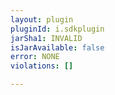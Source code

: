 ```yaml
---
layout: plugin
pluginId: i.sdkplugin
jarSha1: INVALID
isJarAvailable: false
error: NONE
violations: []

---
```

